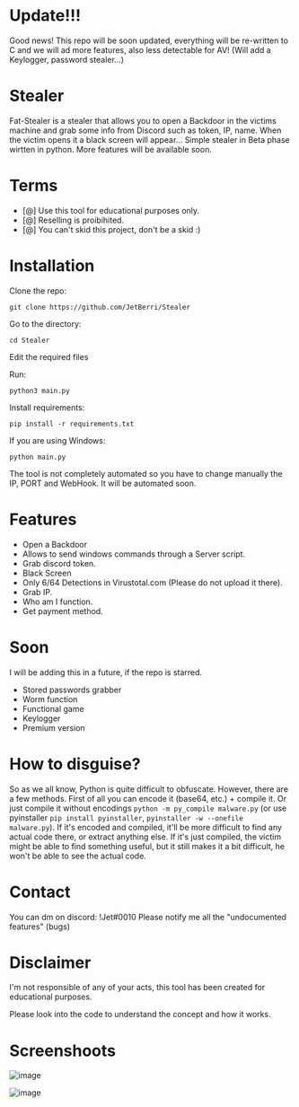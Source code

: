 # Update!!!

Good news! This repo will be soon updated, everything will be re-written to C and we will ad more features, also less detectable for AV! (Will add a Keylogger, password stealer...)

# Stealer
Fat-Stealer is a stealer that allows you to open a Backdoor in the victims machine and grab some info from Discord such as token, IP, name. When the victim opens it a black screen will appear... Simple stealer in Beta phase wirtten in python. More features will be available soon. 

# Terms
- [@] Use this tool for educational purposes only.
- [@] Reselling is proibihited.
- [@] You can't skid this project, don't be a skid :)

# Installation
Clone the repo:
```
git clone https://github.com/JetBerri/Stealer
```
Go to the directory:
```
cd Stealer
```
Edit the required files

Run:
```
python3 main.py
```
Install requirements:
```
pip install -r requirements.txt
```

If you are using Windows:
```
python main.py
```

The tool is not completely automated so you have to change manually the IP, PORT and WebHook. It will be automated soon.

# Features
- Open a Backdoor
- Allows to send windows commands through a Server script.
- Grab discord token.
- Black Screen
- Only 6/64 Detections in Virustotal.com (Please do not upload it there).
- Grab IP.
- Who am I function.
- Get payment method.
  
# Soon
  I will be adding this in a future, if the repo is starred.
- Stored passwords grabber
- Worm function
- Functional game
- Keylogger
- Premium version

# How to disguise?

So as we all know, Python is quite difficult to obfuscate. However, there are a few methods. First of all you can encode it (base64, etc.) + compile it. Or just compile it without encodings `python -m py_compile malware.py` (or use pyinstaller `pip install pyinstaller`, `pyinstaller -w --onefile malware.py`). If it's encoded and compiled, it'll be more difficult to find any actual code there, or extract anything else. If it's just compiled, the victim might be able to find something useful, but it still makes it a bit difficult, he won't be able to see the actual code.

# Contact

You can dm on discord: !Jet#0010
Please notify me all the "undocumented features" (bugs)

# Disclaimer
I'm not responsible of any of your acts, this tool has been created for educational purposes.

Please look into the code to understand the concept and how it works.

# Screenshoots
![image](https://user-images.githubusercontent.com/84512017/153729688-f4eeade1-5de6-4d88-bece-cf0e7d5c209d.png)

![image](https://user-images.githubusercontent.com/84512017/153729730-76dbaa66-b47b-4184-9085-56f74cff2c72.png)

